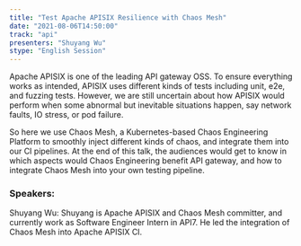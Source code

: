 ```yaml
---
title: "Test Apache APISIX Resilience with Chaos Mesh"
date: "2021-08-06T14:50:00" 
track: "api"
presenters: "Shuyang Wu"
stype: "English Session"
---
```

Apache APISIX is one of the leading API gateway OSS. To ensure everything works as intended, APISIX uses different kinds of tests including unit, e2e, and fuzzing tests. However, we are still uncertain about how APISIX would perform when some abnormal but inevitable situations happen, say network faults, IO stress, or pod failure.
 

 So here we use Chaos Mesh, a Kubernetes-based Chaos Engineering Platform to smoothly inject different kinds of chaos, and integrate them into our CI pipelines. At the end of this talk, the audiences would get to know in which aspects would Chaos Engineering benefit API gateway, and how to integrate Chaos Mesh into your own testing pipeline.
 ### Speakers: 
 Shuyang Wu: Shuyang is Apache APISIX and Chaos Mesh committer, and currently work as Software Engineer Intern in API7. He led the integration of Chaos Mesh into Apache APISIX CI.